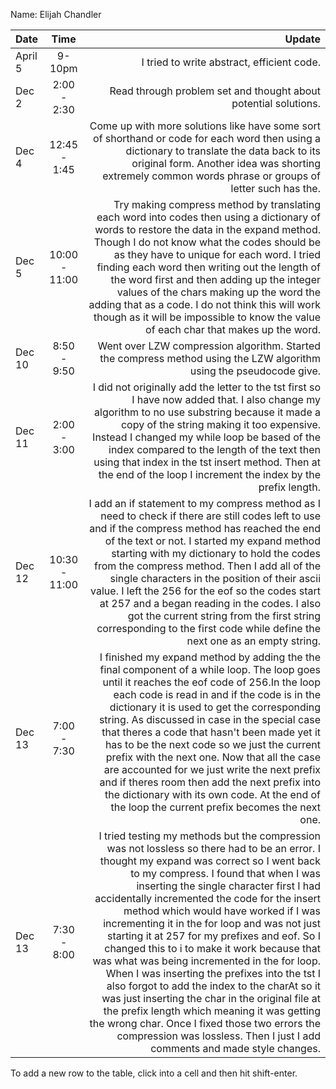 Name: Elijah Chandler

| Date    |     Time      |                                                                                                                                                                                                                                                                                                                                                                                                                                                                                                                                                                                                                                                                                                                                                                                                                                                       Update |
|:--------|:-------------:|-------------------------------------------------------------------------------------------------------------------------------------------------------------------------------------------------------------------------------------------------------------------------------------------------------------------------------------------------------------------------------------------------------------------------------------------------------------------------------------------------------------------------------------------------------------------------------------------------------------------------------------------------------------------------------------------------------------------------------------------------------------------------------------------------------------------------------------------------------------:|
| April 5 |    9-10pm     |                                                                                                                                                                                                                                                                                                                                                                                                                                                                                                                                                                                                                                                                                                                                                                                                                   I tried to write abstract, efficient code. |
| Dec 2   |  2:00 - 2:30  |                                                                                                                                                                                                                                                                                                                                                                                                                                                                                                                                                                                                                                                                                                                                                                                              Read through problem set and thought about potential solutions. |
| Dec 4   | 12:45 - 1:45  |                                                                                                                                                                                                                                                                                                                                                                                                                                                                                                                                                                                                        Come up with more solutions like have some sort of shorthand or code for each word then using a dictionary to translate the data back to its original form. Another idea was shorting extremely common words phrase or groups of letter such has the. |
| Dec 5   | 10:00 - 11:00 |                                                                                                                                                                                                                                                                                                                                  Try making compress method by translating each word into codes then using a dictionary of words to restore the data in the expand method. Though I do not know what the codes should be as they have to unique for each word. I tried finding each word then writing out the length of the word first and then adding up the integer values of the chars making up the word the adding that as a code. I do not think this will work though as it will be impossible to know the value of each char that makes up the word. |
| Dec 10  |  8:50 - 9:50  |                                                                                                                                                                                                                                                                                                                                                                                                                                                                                                                                                                                                                                                                                                                                          Went over LZW compression algorithm. Started the compress method using the LZW algorithm using the pseudocode give. |
| Dec 11  |  2:00 - 3:00  |                                                                                                                                                                                                                                                                                                                                                                                                                                                 I did not originally add the letter to the tst first so I have now added that. I also change my algorithm to no use substring because it made a copy of the string making it too expensive. Instead I changed my while loop be based of the index compared to the length of the text then using that index in the tst insert method. Then at the end of the loop I increment the index by the prefix length. |
| Dec 12  | 10:30 - 11:00 |                                                                                                                                                                                                                                                                             I add an if statement to my compress method as I need to check if there are still codes left to use and if the compress method has reached the end of the text or not. I started my expand method starting with my dictionary to hold the codes from the compress method. Then I add all of the single characters in the position of their ascii value. I left the 256 for the eof so the codes start at 257 and a began reading in the codes. I also got the current string from the first string corresponding to the first code while define the next one as an empty string. |
| Dec 13  |  7:00 - 7:30  |                                                                                                                                                                                                               I finished my expand method by adding the the final component of a while loop. The loop goes until it reaches the eof code of 256.In the loop each code is read in and if the code is in the dictionary it is used to get the corresponding string. As discussed in case in the special case that theres a code that hasn't been made yet it has to be the next code so we just the current prefix with the next one. Now that all the case are accounted for we just write the next prefix and if theres room then add the next prefix into the dictionary with its own code. At the end of the loop the current prefix becomes the next one. |
| Dec 13  |  7:30 - 8:00  | I tried testing my methods but the compression was not lossless so there had to be an error. I thought my expand was correct so I went back to my compress. I found that when I was inserting the single character first I had accidentally incremented the code for the insert method which would have worked if I was incrementing it in the for loop and was not just starting it at 257 for my prefixes and eof. So I changed this to i to make it work because that was what was being incremented in the for loop. When I was inserting the prefixes into the tst I also forgot to add the index to the charAt so it was just inserting the char in the original file at the prefix length which meaning it was getting the wrong char. Once I fixed those two errors the compression was lossless. Then I just I add comments and made style changes. |

To add a new row to the table, click into a cell and then hit shift-enter.